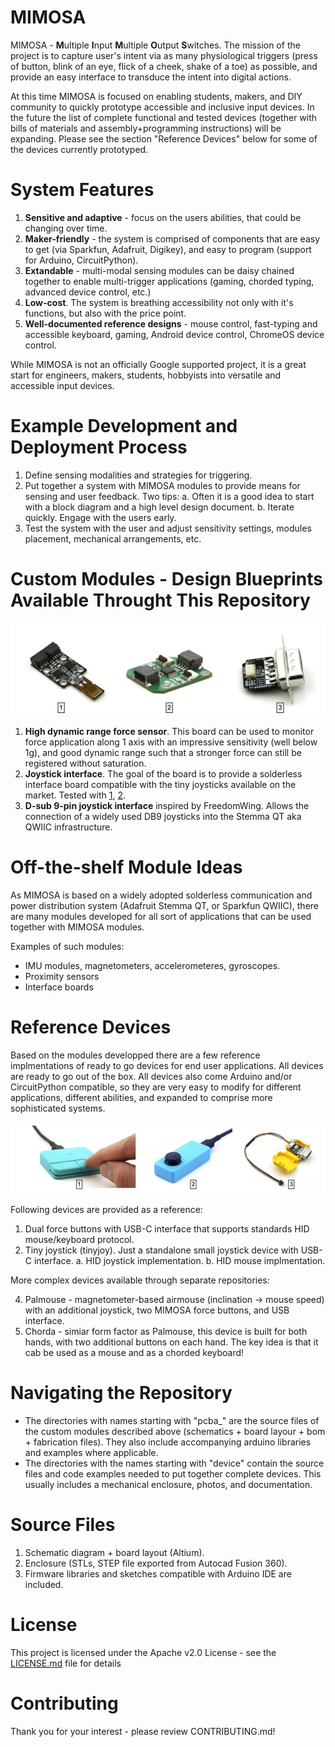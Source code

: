 # MIMOSA

MIMOSA - **M**ultiple **I**nput **M**ultiple **O**utput **S**witches. The mission of the project is to capture user's intent via as many physiological triggers (press of button, blink of an eye, flick of a cheek, shake of a toe) as possible, and provide an easy interface to transduce the intent into digital actions.

At this time MIMOSA is focused on enabling students, makers, and DIY community to quickly prototype accessible and inclusive input devices. In the future the list of complete functional and tested devices (together with bills of materials and assembly+programming instructions) will be expanding. Please see the section "Reference Devices" below for some of the devices currently prototyped.

# System Features
1. **Sensitive and adaptive** - focus on the users abilities, that could be changing over time.
2. **Maker-friendly** - the system is comprised of components that are easy to get (via Sparkfun, Adafruit, Digikey), and easy to program (support for Arduino, CircuitPython).
3. **Extandable** - multi-modal sensing modules can be daisy chained together to enable multi-trigger applications (gaming, chorded typing, advanced device control, etc.)
4. **Low-cost**. The system is breathing accessibility not only with it's functions, but also with the price point.
5. **Well-documented reference designs** - mouse control, fast-typing and accessible keyboard, gaming, Android device control, ChromeOS device control.

While MIMOSA is not an officially Google supported project, it is a great start for engineers, makers, students, hobbyists into versatile and accessible input devices.

# Example Development and Deployment Process
1. Define sensing modalities and strategies for triggering. 
2. Put together a system with MIMOSA modules to provide means for sensing and user feedback. Two tips:
  a. Often it is a good idea to start with a block diagram and a high level design document.
  b. Iterate quickly. Engage with the users early.
3. Test the system with the user and adjust sensitivity settings, modules placement, mechanical arrangements, etc.

# Custom Modules - Design Blueprints Available Throught This Repository
![blocks](/images/mimosa_blocks.jpg)
1. **High dynamic range force sensor**. This board can be used to monitor force application along 1 axis with an impressive sensitivity (well below 1g), and good dynamic range such that a stronger force can still be registered without saturation.
2. **Joystick interface**. The goal of the board is to provide a solderless interface board compatible with the tiny joysticks available on the market. Tested with [1](https://www.adafruit.com/product/3103?gclid=CjwKCAjwo4mIBhBsEiwAKgzXOLo4MXqrfOciSVSgiRNq5dNijwRDPIEh7QklhfaW0UjwFYq1YEu6FxoC2MIQAvD_BwE), [2](https://www.amazon.com/gp/product/B08397JQZG).
3. **D-sub 9-pin joystick interface** inspired by FreedomWing. Allows the connection of a widely used DB9 joysticks into the Stemma QT aka QWIIC infrastructure.

# Off-the-shelf Module Ideas
As MIMOSA is based on a widely adopted solderless communication and power distribution system (Adafruit Stemma QT, or Sparkfun QWIIC), there are many modules developed for all sort of applications that can be used together with MIMOSA modules. 

Examples of such modules:
- IMU modules, magnetometers, accelerometeres, gyroscopes.
- Proximity sensors
- Interface boards

# Reference Devices
Based on the modules developped there are a few reference implmentations of ready to go devices for end user applications. All devices are ready to go out of the box. All devices also come Arduino and/or CircuitPython compatible, so they are very easy to modify for different applications, different abilities, and expanded to comprise more sophisticated systems.

![devices](/images/mimosa_reference_devices.jpg)

Following devices are provided as a reference: 
1. Dual force buttons with USB-C interface that supports standards HID mouse/keyboard protocol.
2. Tiny joystick (tinyjoy). Just a standalone small joystick device with USB-C interface.
  a. HID joystick implementation.
  b. HID mouse implmentation.

More complex devices available through separate repositories:

4. Palmouse - magnetometer-based airmouse (inclination -> mouse speed) with an additional joystick, two MIMOSA force buttons, and USB interface.
5. Chorda - simiar form factor as Palmouse, this device is built for both hands, with two additional buttons on each hand. The key idea is that it cab be used as a mouse and as a chorded keyboard!

# Navigating the Repository
- The directories with names starting with "pcba_" are the source files of the custom modules described above (schematics + board layour + bom + fabrication files). They also include accompanying arduino libraries and examples where applicable. 
- The directories with the names starting with "device" contain the source files and code examples needed to put together complete devices. This usually includes a mechanical enclosure, photos, and documentation.

# Source Files
1. Schematic diagram + board layout (Altium).
2. Enclosure (STLs, STEP file exported from Autocad Fusion 360).
3. Firmware libraries and sketches compatible with Arduino IDE are included.

# License
This project is licensed under the Apache v2.0 License - see the [LICENSE.md](LICENSE.md) file for details

# Contributing
Thank you for your interest - please review CONTRIBUTING.md!
